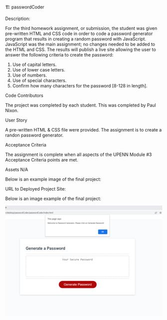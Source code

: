 🏗️ passwordCoder   

Description: 

For the third homework assignment, or submission, the student was given pre-written HTML and CSS code in order to code a password generator program that results in creating a random password with JavaScript.  JavaScript was the main assignment; no changes needed to be added to the HTML and CSS.  The results will publish a live site allowing the user to answer the following criteria to create the password:

1. Use of capital letters.
2. Use of lower case letters.
3. Use of numbers.
4. Use of special characters. 
5. Confirm how many characters for the password [8-128 in length]. 


Code Contributors 

The project was completed by each student. This was completed by Paul Nixon. 

User Story 

A pre-written HTML & CSS file were provided. The assignment is to create a randon password generator.  


Acceptance Criteria 

The assignment is complete when all aspects of the UPENN Module #3 Acceptance Criteria points are met.

Assets
N/A

Below is an example image of the final project:


URL to Deployed Project Site:


Below is an image example of the final project:

![ReadME-info](./assets/imgGenPassword.png)